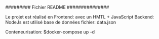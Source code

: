 ######### Fichier README  ###############

Le projet est réalisé en 
Frontend: avec un HMTL + JavaScript
Backend: NodeJs est utilisé
base de données fichier: data.json

Conteneurisation:
$docker-compose up -d
